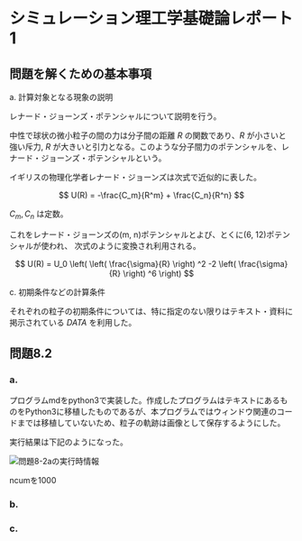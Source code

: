 # シミュレーション理工学基礎論レポート1

<!-- ## 問題

## 問題を解くための基本事項

a. 計算対象となる現象と方程式の説明
b. 方程式から計算モデル & 計算式の導出過程の説明
c. 初期条件などの計算条件
d. プログラミングでの工夫

## 問題に対する結果および考察

a. 結果
b. 計算の妥当性の確認方法と確認結果
c. シミュレーション結果に対する考察 -->

<!-- ## 必修：問題8.2

## 選択：問題8.3 -->

## 問題を解くための基本事項

a. 計算対象となる現象の説明

レナード・ジョーンズ・ポテンシャルについて説明を行う。

中性で球状の微小粒子の間の力は分子間の距離 $R$ の関数であり、$R$ が小さいと強い斥力, $R$ が大きいと引力となる。このような分子間力のポテンシャルを、レナード・ジョーンズ・ポテンシャルという。

イギリスの物理化学者レナード・ジョーンズは次式で近似的に表した。

$$
U(R) = -\frac{C_m}{R^m} + \frac{C_n}{R^n}
$$

$C_m, C_n$ は定数。

これをレナード・ジョーンズの(m, n)ポテンシャルとよび、とくに(6, 12)ポテンシャルが使われ、 次式のように変換され利用される。

$$
U(R) = U_0 \left( \left( \frac{\sigma}{R} \right) ^2 -2 \left( \frac{\sigma}{R} \right) ^6 \right)
$$

c. 初期条件などの計算条件

それぞれの粒子の初期条件については、特に指定のない限りはテキスト・資料に掲示されている $DATA$ を利用した。

## 問題8.2

### a.

プログラムmdをpython3で実装した。作成したプログラムはテキストにあるものをPython3に移植したものであるが、本プログラムではウィンドウ関連のコードまでは移植していないため、粒子の軌跡は画像として保存するようにした。

実行結果は下記のようになった。

![問題8-2aの実行時情報](./8-2a/8-2a.gif)

ncumを1000

### b.

### c.
